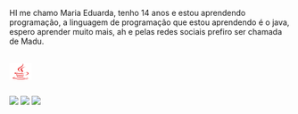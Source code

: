 HI
me chamo Maria Eduarda, tenho 14 anos e estou aprendendo programação, a linguagem de programação que estou aprendendo é o java, espero aprender muito mais, ah e pelas redes sociais prefiro ser chamada de Madu.

<div style="display: inline_block"><br>
  <img align="center" alt="Madu-Jv" height="30" width="40" src="https://raw.githubusercontent.com/devicons/devicon/master/icons/java/java-plain.svg">
</div>
  
  ##
 
<div> 
  <a href="https://bit.ly/canal_madu14" target="_blank"><img src="https://img.shields.io/badge/YouTube-FF0000?style=for-the-badge&logo=youtube&logoColor=white" target="_blank"></a>
  <a href="https://www.instagram.com/madu_store_official/" target="_blank"><img src="https://img.shields.io/badge/-Instagram-%23E4405F?style=for-the-badge&logo=instagram&logoColor=white" target="_blank"></a>
 	<a href="https://twitter.com/Madu_Animacao" target="_blank"><img src="https://img.shields.io/badge/Twitter-1DA1F2?style=for-the-badge&logo=twitter&logoColor=white" target="_blank"></a>
  
</div>
